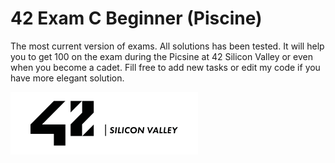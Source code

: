 # 42 Exam C Beginner (Piscine)

The most current version of exams. All solutions has been tested. It will help you to get 100 on the exam during the Picsine at 42 Silicon Valley or even when you become a cadet. Fill free to add new tasks or edit my code if you have more elegant solution.

![42](https://github.com/bgoncharov/fillit/blob/master/resource/42sv_small.png)
